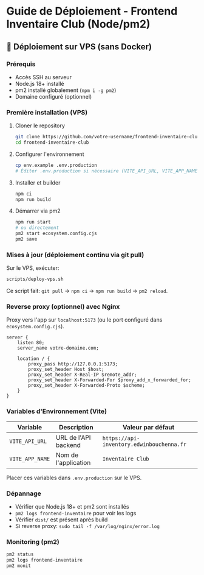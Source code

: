 # Guide de Déploiement - Frontend Inventaire Club (Node/pm2)

## 🚀 Déploiement sur VPS (sans Docker)

### Prérequis

- Accès SSH au serveur
- Node.js 18+ installé
- pm2 installé globalement (`npm i -g pm2`)
- Domaine configuré (optionnel)

### Première installation (VPS)

1. Cloner le repository
   ```bash
   git clone https://github.com/votre-username/frontend-inventaire-club.git
   cd frontend-inventaire-club
   ```

2. Configurer l'environnement
   ```bash
   cp env.example .env.production
   # Éditer .env.production si nécessaire (VITE_API_URL, VITE_APP_NAME)
   ```

3. Installer et builder
   ```bash
   npm ci
   npm run build
   ```

4. Démarrer via pm2
   ```bash
   npm run start
   # ou directement
   pm2 start ecosystem.config.cjs
   pm2 save
   ```

### Mises à jour (déploiement continu via git pull)

Sur le VPS, exécuter:
```bash
scripts/deploy-vps.sh
```

Ce script fait: `git pull` → `npm ci` → `npm run build` → `pm2 reload`.

### Reverse proxy (optionnel) avec Nginx

Proxy vers l'app sur `localhost:5173` (ou le port configuré dans `ecosystem.config.cjs`).

```
server {
    listen 80;
    server_name votre-domaine.com;

    location / {
        proxy_pass http://127.0.0.1:5173;
        proxy_set_header Host $host;
        proxy_set_header X-Real-IP $remote_addr;
        proxy_set_header X-Forwarded-For $proxy_add_x_forwarded_for;
        proxy_set_header X-Forwarded-Proto $scheme;
    }
}
```

### Variables d'Environnement (Vite)

| Variable | Description | Valeur par défaut |
|----------|-------------|-------------------|
| `VITE_API_URL` | URL de l'API backend | `https://api-inventory.edwinbouchenna.fr` |
| `VITE_APP_NAME` | Nom de l'application | `Inventaire Club` |

Placer ces variables dans `.env.production` sur le VPS.

### Dépannage

- Vérifier que Node.js 18+ et pm2 sont installés
- `pm2 logs frontend-inventaire` pour voir les logs
- Vérifier `dist/` est présent après build
- Si reverse proxy: `sudo tail -f /var/log/nginx/error.log`

### Monitoring (pm2)

```bash
pm2 status
pm2 logs frontend-inventaire
pm2 monit
```
